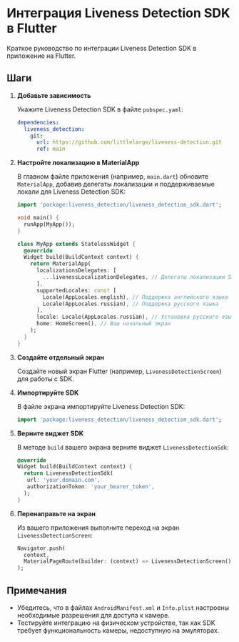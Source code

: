 # Интеграция Liveness Detection SDK в Flutter

Краткое руководство по интеграции Liveness Detection SDK в приложение на Flutter.

## Шаги

1. **Добавьте зависимость**

   Укажите Liveness Detection SDK в файле `pubspec.yaml`:

   ```yaml
   dependencies:
     liveness_detection:
       git:
         url: https://github.com/littlelarge/liveness-detection.git
         ref: main
   ```

2. **Настройте локализацию в MaterialApp**

   В главном файле приложения (например, `main.dart`) обновите `MaterialApp`, добавив делегаты локализации и поддерживаемые локали для Liveness Detection SDK:

   ```dart
   import 'package:liveness_detection/liveness_detection_sdk.dart';

   void main() {
     runApp(MyApp());
   }

   class MyApp extends StatelessWidget {
     @override
     Widget build(BuildContext context) {
       return MaterialApp(
         localizationsDelegates: [
           ...livenessLocalizationDelegates, // Делегаты локализации SDK
         ],
         supportedLocales: const [
           Locale(AppLocales.english), // Поддержка английского языка
           Locale(AppLocales.russian), // Поддержка русского языка
         ],
         locale: Locale(AppLocales.russian), // Установка русского языка по умолчанию
         home: HomeScreen(), // Ваш начальный экран
       );
     }
   }
   ```

3. **Создайте отдельный экран**

   Создайте новый экран Flutter (например, `LivenessDetectionScreen`) для работы с SDK.

4. **Импортируйте SDK**

   В файле экрана импортируйте Liveness Detection SDK:

   ```dart
   import 'package:liveness_detection/liveness_detection_sdk.dart';
   ```

5. **Верните виджет SDK**

   В методе `build` вашего экрана верните виджет `LivenessDetectionSdk`:

   ```dart
   @override
   Widget build(BuildContext context) {
     return LivenessDetectionSdk(
      url: 'your.domain.com',
      authorizationToken: 'your_bearer_token',
     );
   }
   ```

6. **Перенаправьте на экран**

   Из вашего приложения выполните переход на экран `LivenessDetectionScreen`:

   ```dart
   Navigator.push(
     context,
     MaterialPageRoute(builder: (context) => LivenessDetectionScreen()),
   );
   ```

## Примечания

- Убедитесь, что в файлах `AndroidManifest.xml` и `Info.plist` настроены необходимые разрешения для доступа к камере.
- Тестируйте интеграцию на физическом устройстве, так как SDK требует функциональность камеры, недоступную на эмуляторах.